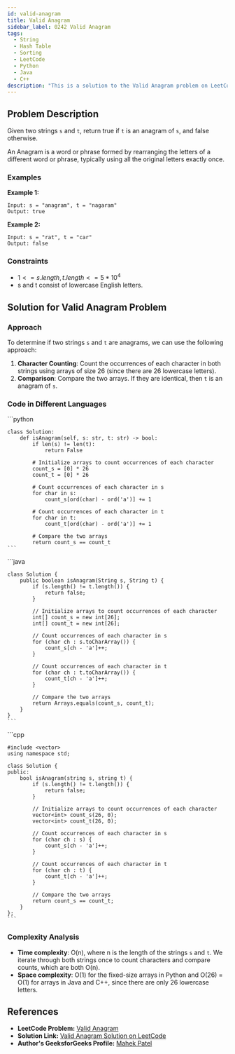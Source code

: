 ```yaml
---
id: valid-anagram
title: Valid Anagram
sidebar_label: 0242 Valid Anagram
tags:
  - String
  - Hash Table
  - Sorting
  - LeetCode
  - Python
  - Java
  - C++
description: "This is a solution to the Valid Anagram problem on LeetCode."
---
```


## Problem Description

Given two strings `s` and `t`, return true if `t` is an anagram of `s`, and false otherwise.

An Anagram is a word or phrase formed by rearranging the letters of a different word or phrase, typically using all the original letters exactly once.

### Examples

**Example 1:**

```
Input: s = "anagram", t = "nagaram"
Output: true
```

**Example 2:**

```
Input: s = "rat", t = "car"
Output: false
```

### Constraints

- $1 <= s.length, t.length <= 5 * 10^4$
- s and t consist of lowercase English letters.

## Solution for Valid Anagram Problem

### Approach

To determine if two strings `s` and `t` are anagrams, we can use the following approach:

1. **Character Counting**: Count the occurrences of each character in both strings using arrays of size 26 (since there are 26 lowercase letters).
2. **Comparison**: Compare the two arrays. If they are identical, then `t` is an anagram of `s`.

### Code in Different Languages

<Tabs>
  <TabItem value="Python" label="Python" default>
  <SolutionAuthor name="@mahek0620"/>
   ```python

    class Solution:
        def isAnagram(self, s: str, t: str) -> bool:
            if len(s) != len(t):
                return False

            # Initialize arrays to count occurrences of each character
            count_s = [0] * 26
            count_t = [0] * 26

            # Count occurrences of each character in s
            for char in s:
                count_s[ord(char) - ord('a')] += 1

            # Count occurrences of each character in t
            for char in t:
                count_t[ord(char) - ord('a')] += 1

            # Compare the two arrays
            return count_s == count_t
    ```
  </TabItem>
  <TabItem value="Java" label="Java">
  <SolutionAuthor name="@mahek0620"/>
   ```java
    
    class Solution {
        public boolean isAnagram(String s, String t) {
            if (s.length() != t.length()) {
                return false;
            }

            // Initialize arrays to count occurrences of each character
            int[] count_s = new int[26];
            int[] count_t = new int[26];

            // Count occurrences of each character in s
            for (char ch : s.toCharArray()) {
                count_s[ch - 'a']++;
            }

            // Count occurrences of each character in t
            for (char ch : t.toCharArray()) {
                count_t[ch - 'a']++;
            }

            // Compare the two arrays
            return Arrays.equals(count_s, count_t);
        }
    }
    ```
  </TabItem>
  <TabItem value="C++" label="C++">
  <SolutionAuthor name="@mahek0620"/>
   ```cpp
   
    #include <vector>
    using namespace std;

    class Solution {
    public:
        bool isAnagram(string s, string t) {
            if (s.length() != t.length()) {
                return false;
            }

            // Initialize arrays to count occurrences of each character
            vector<int> count_s(26, 0);
            vector<int> count_t(26, 0);

            // Count occurrences of each character in s
            for (char ch : s) {
                count_s[ch - 'a']++;
            }

            // Count occurrences of each character in t
            for (char ch : t) {
                count_t[ch - 'a']++;
            }

            // Compare the two arrays
            return count_s == count_t;
        }
    };
    ```

  </TabItem>
</Tabs>

### Complexity Analysis

- **Time complexity**: O(n), where n is the length of the strings `s` and `t`. We iterate through both strings once to count characters and compare counts, which are both O(n).
- **Space complexity**: O(1) for the fixed-size arrays in Python and O(26) = O(1) for arrays in Java and C++, since there are only 26 lowercase letters.

## References

- **LeetCode Problem:** [Valid Anagram](https://leetcode.com/problems/valid-anagram/)
- **Solution Link:** [Valid Anagram Solution on LeetCode](https://leetcode.com/problems/valid-anagram/solution/)
- **Author's GeeksforGeeks Profile:** [Mahek Patel](https://leetcode.com/u/mahekrpatel611/)
